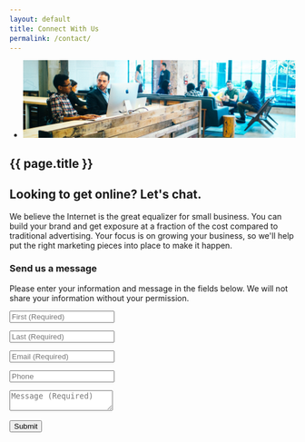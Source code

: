 ```yaml
---
layout: default
title: Connect With Us
permalink: /contact/
---
```


<section class="hero-slider">
  <div class="flash-gallery-wrapper">
    <ul class="flash-gallery bx-slider">
      <li><img src="/assets/images/our-services.jpg" alt="group meeting" alt="About Us"/></li>
    </ul> 
  </div> 
</section>

<section class="content">
  <h1 class="page-title">{{ page.title }}</h1>
  <h2>Looking to get online? Let's chat.</h2>
  <p>We believe the Internet is the great equalizer for small business. You can build your brand and get exposure at a fraction of the cost compared to traditional advertising. Your focus is on growing your business, so we'll help put the right marketing pieces into place to make it happen.</p>
  <h3>Send us a message</h3>
  <p>Please enter your information and message in the fields below. We will not share your information without your permission.</p>
  <form id="contactform" method="POST">
    <input type="hidden" name="_next" value="https://suego.co/support/#contact" />
    <p><input type="text" name="first" placeholder="First (Required)" required ></p>
    <p><input type="text" name="last" placeholder="Last (Required)" required ></p>
    <p><input type="email" name="_replyto" placeholder="Email (Required)" required ></p>
    <p><input type="text" name="phone" placeholder="Phone"></p>
    <input type="hidden" name="_subject" value="Website contact" />
    <p><textarea name="message" placeholder="Message (Required)" required ></textarea></p>
    <input type="text" name="_gotcha" style="display:none!important" />
    <input type="submit" class="sendit" value="Submit">
  </form>
  <script>
      var contactform =  document.getElementById('contactform');
      contactform.setAttribute('action', '//formspree.io/' + 'steven' + '@' + 'suego' + '.' + 'co');
  </script>
